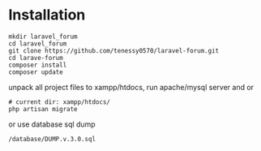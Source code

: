# Installation

```shell
mkdir laravel_forum
cd laravel_forum
git clone https://github.com/tenessy0570/laravel-forum.git
cd larave-forum
composer install
composer update
```
unpack all project files to xampp/htdocs,
run apache/mysql server and or

```shell
# current dir: xampp/htdocs/
php artisan migrate
```
or use database sql dump
```shell
/database/DUMP.v.3.0.sql
```